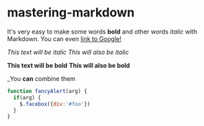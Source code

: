 # mastering-markdown
It's very easy to make some words **bold** and other words *italic* with Markdown. You can even [link to Google!](http://google.com)

*This text will be italic*
_This will also be italic_

**This text will be bold**
__This will also be bold__

_You **can** combine them

```javascript
function fancyAlert(arg) {
  if(arg) {
    $.facebox({div:'#foo'})
  }
}
```
